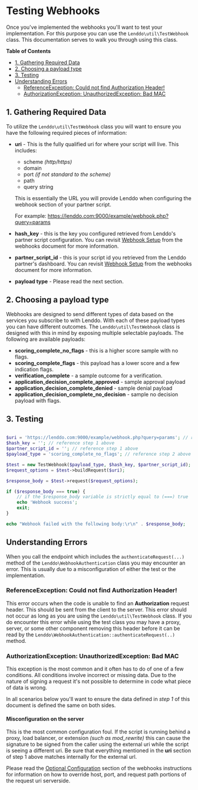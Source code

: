 # Testing Webhooks
Once you've implemented the webhooks you'll want to test your implementation. For this purpose you can use the `Lenddo\util\TestWebhook` class. This documentation serves to walk you through using this class.

<!-- START doctoc generated TOC please keep comment here to allow auto update -->
<!-- DON'T EDIT THIS SECTION, INSTEAD RE-RUN doctoc TO UPDATE -->
**Table of Contents**

- [1. Gathering Required Data](#1-gathering-required-data)
- [2. Choosing a payload type](#2-choosing-a-payload-type)
- [3. Testing](#3-testing)
- [Understanding Errors](#understanding-errors)
  - [ReferenceException: Could not find Authorization Header!](#referenceexception-could-not-find-authorization-header)
  - [AuthorizationException: UnauthorizedException: Bad MAC](#authorizationexception-unauthorizedexception-bad-mac)

<!-- END doctoc generated TOC please keep comment here to allow auto update -->

## 1. Gathering Required Data
To utilize the `Lenddo\util\TestWebhook` class you will want to ensure you have the following required pieces of information:

* **uri** - This is the fully qualified uri for where your script will live. This includes:
    * scheme _(http/https)_
    * domain
    * port _(if not standard to the scheme)_
    * path
    * query string
    
    This is essentially the URL you will provide Lenddo when configuring the webhook section of your partner script.

    For example:
    https://lenddo.com:9000/example/webhook.php?query=params

* **hash_key** - this is the key you configured retrieved from Lenddo's partner script configuration. You can revisit [Webhook Setup](webhooks.md#webhook-setup) from the webhooks document for more information.

* **partner_script_id** - this is your script id you retrieved from the Lenddo partner's dashboard. You can revisit [Webhook Setup](webhooks.md#webhook-setup) from the webhooks document for more information.

* **payload type** - Please read the next section.

## 2. Choosing a payload type
Webhooks are designed to send different types of data based on the services you subscribe to with Lenddo. With each of these payload types you can have different outcomes. The `Lenddo\util\TestWebhook` class is designed with this in mind by exposing multiple selectable payloads. The following are available payloads:

* **scoring_complete_no_flags** - this is a higher score sample with no flags.
* **scoring_complete_flags** - this payload has a lower score and a few indication flags.
* **verification_complete** - a sample outcome for a verification.
* **application_decision_complete_approved** - sample approval payload
* **application_decision_complete_denied** - sample denial payload
* **application_decision_complete_no_decision** - sample no decision payload with flags.

## 3. Testing
```php

$uri = 'https://lenddo.com:9000/example/webhook.php?query=params'; // reference step 1 above
$hash_key = ''; // reference step 1 above
$partner_script_id = ''; // reference step 1 above
$payload_type = 'scoring_complete_no_flags'; // reference step 2 above

$test = new TestWebhook($payload_type, $hash_key, $partner_script_id);
$request_options = $test->buildRequest($uri);

$response_body = $test->request($request_options);

if ($response_body === true) {
    // if the $response_body variable is strictly equal to (===) true
    echo 'Webhook success';
    exit;
}

echo "Webhook failed with the following body:\r\n" . $response_body;
```

## Understanding Errors
When you call the endpoint which includes the `authenticateRequest(...)` method of the `Lenddo\WebhookAuthentication` class you may encounter an error. This is usually due to a misconfiguration of either the test or the implementation.

### ReferenceException: Could not find Authorization Header!
This error occurs when the code is unable to find an **Authorization** request header. This should be sent from the client to the server. This error should not occur as long as you are using the `Lenddo\util\TestWebhook` class. If you do encounter this error while using the test class you may have a proxy, server, or some other component removing this header before it can be read by the `Lenddo\WebhookAuthentication::authenticateRequest(..)` method.

### AuthorizationException: UnauthorizedException: Bad MAC
This exception is the most common and it often has to do of one of a few conditions. All conditions involve incorrect or missing data. Due to the nature of signing a request it's not possible to determine in code what piece of data is wrong.

In all scenarios below you'll want to ensure the data defined in _step 1_ of this document is defined the same on both sides.

#### Misconfiguration on the server
This is the most common configuration foul. If the script is running behind a proxy, load balancer, or extension _(such as mod_rewrite)_ this can cause the signature to be signed from the caller using the external uri while the script is seeing a different uri. Be sure that everything mentioned in the **uri** section of step 1 above matches internally for the external url.

Please read the [Optional Configuration](webhooks.md#optional-configuration) section of the webhooks instructions for information on how to override host, port, and request path portions of the request uri serverside.